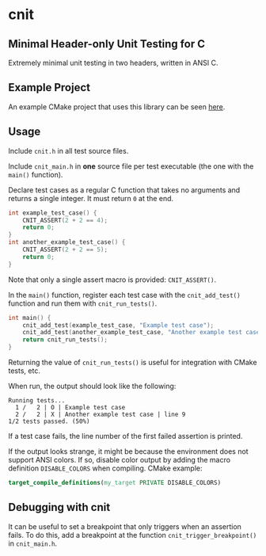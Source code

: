# cnit
## Minimal Header-only Unit Testing for C
Extremely minimal unit testing in two headers, written in ANSI C.

## Example Project
An example CMake project that uses this library can be seen
[here](https://github.com/ldm2468/cnit_example).

## Usage
Include `cnit.h` in all test source files.

Include `cnit_main.h` in **one** source file per test executable
(the one with the `main()` function).

Declare test cases as a regular C function that takes no arguments
and returns a single integer. It must return `0` at the end.
```C
int example_test_case() {
    CNIT_ASSERT(2 + 2 == 4);
    return 0;
}
int another_example_test_case() {
    CNIT_ASSERT(2 + 2 == 5);
    return 0;
}
```
Note that only a single assert macro is provided: `CNIT_ASSERT()`.

In the `main()` function, register each test case with the
`cnit_add_test()` function and run them with `cnit_run_tests()`.
```C
int main() {
    cnit_add_test(example_test_case, "Example test case");
    cnit_add_test(another_example_test_case, "Another example test case");
    return cnit_run_tests();
}
```
Returning the value of `cnit_run_tests()` is useful for integration with
CMake tests, etc.

When run, the output should look like the following:
```
Running tests...
  1 /   2 | O | Example test case
  2 /   2 | X | Another example test case | line 9
1/2 tests passed. (50%)
```
If a test case fails, the line number of the first failed assertion is printed.

If the output looks strange, it might be because the environment does not
support ANSI colors. If so, disable color output by adding the macro definition
`DISABLE_COLORS` when compiling. CMake example:
```CMake
target_compile_definitions(my_target PRIVATE DISABLE_COLORS)
```

## Debugging with cnit
It can be useful to set a breakpoint that only triggers when an assertion fails.
To do this, add a breakpoint at the function `cnit_trigger_breakpoint()` in
`cnit_main.h`.
